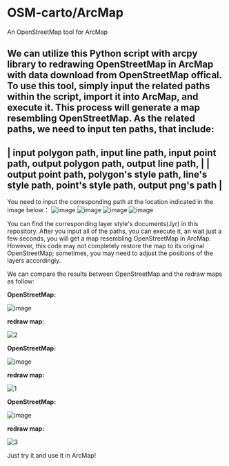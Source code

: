 # OSM-carto/ArcMap
An OpenStreetMap tool for ArcMap


We can utilize this Python script with arcpy library to redrawing OpenStreetMap in ArcMap with data download from OpenStreetMap offical.
  To use this tool, simply input the related paths within the script, import it into ArcMap, and execute it. This process will generate a map resembling OpenStreetMap. As the related paths, we need to input ten paths, that include:
-------------------------------------------------------------------------------------------------------
|  input polygon path, input line path,  input point path, output polygon path, output line path,     |
|  output point path, polygon's style path, line's style path, point's style path, output png's path  |
-------------------------------------------------------------------------------------------------------
You need to input the corresponding path at the location indicated in the image below：
![image](https://github.com/ZRong-H/OSM-carto-ArcMap/assets/105121100/3211c355-b12a-48f2-b150-a33373fec781)
![image](https://github.com/ZRong-H/OSM-carto-ArcMap/assets/105121100/b38aab0b-a87a-4edf-ad56-ffb1b2572c7b)
![image](https://github.com/ZRong-H/OSM-carto-ArcMap/assets/105121100/40397fed-6c95-4dfa-aa3c-8c50a361827b)
![image](https://github.com/ZRong-H/OSM-carto-ArcMap/assets/105121100/10113294-3e3f-4cee-bd25-e7a3a66b40da)

You can find the corresponding layer style's documents(.lyr) in this repository. After you input all of the paths, you can execute it, an wait just a few seconds, you will get a map resembling OpenStreetMap in ArcMap. 
However, this code may not completely restore the map to its original OpenStreetMap; sometimes, you may need to adjust the positions of the layers accordingly.

We can compare the results between OpenStreetMap and the redraw maps as follow:

**OpenStreetMap:**

![image](https://github.com/ZRong-H/OSM-carto-ArcMap/assets/105121100/68f5909d-db50-4b34-9253-2db6ec2a8669)

**redraw map:**

![2](https://github.com/ZRong-H/OSM-carto-ArcMap/assets/105121100/1afb4755-dae7-4ca2-a1a5-e26450562cbd)

**OpenStreetMap:**

![image](https://github.com/ZRong-H/OSM-carto-ArcMap/assets/105121100/bf9560d8-e9bf-4de7-9402-3dd55e71aa15)

**redraw map:**

![1](https://github.com/ZRong-H/OSM-carto-ArcMap/assets/105121100/86f28472-b05a-4900-8af8-bc28cc9c3718)

**OpenStreetMap:**

![image](https://github.com/ZRong-H/OSM-carto-ArcMap/assets/105121100/f4fe3432-82af-46bb-a386-dea500a7c489)

**redraw map:**

![3](https://github.com/ZRong-H/OSM-carto-ArcMap/assets/105121100/b8ae2662-e26a-4da8-b166-ef8ec5e2e99a)

Just try it and use it in ArcMap!
